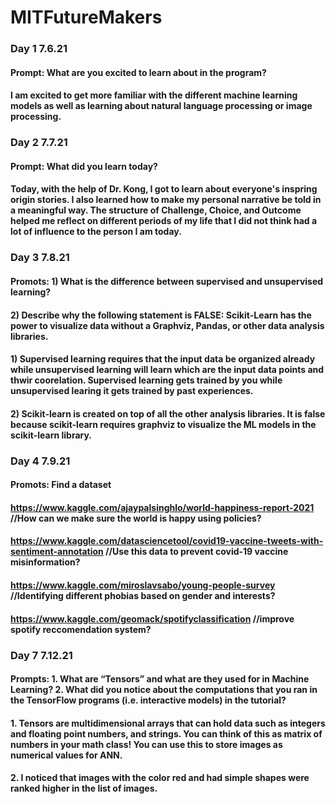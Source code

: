 # MITFutureMakers
### Day 1 7.6.21
#### Prompt: What are you excited to learn about in the program?
#### I am excited to get more familiar with the different machine learning models as well as learning about natural language processing or image processing. 

### Day 2 7.7.21
#### Prompt: What did you learn today?
#### Today, with the help of Dr. Kong, I got to learn about everyone's inspring origin stories. I also learned how to make my personal narrative be told in a meaningful way. The structure of Challenge, Choice, and Outcome helped me reflect on different periods of my life that I did not think had a lot of influence to the person I am today. 


### Day 3 7.8.21
#### Promots: 1) What is the difference between supervised and unsupervised learning?
#### 2) Describe why the following statement is FALSE: Scikit-Learn has the power to visualize data without a Graphviz, Pandas, or other data analysis libraries.

#### 1) Supervised learning requires that the input data be organized already while unsupervised learning will learn which are the input data points and thwir coorelation. Supervised learning gets trained by you while unsupervised learing it gets trained by past experiences. 
#### 2) Scikit-learn is created on top of all the other analysis libraries. It is false because scikit-learn requires graphviz to visualize the ML models in the scikit-learn library. 

### Day 4 7.9.21
#### Promots: Find a dataset
#### https://www.kaggle.com/ajaypalsinghlo/world-happiness-report-2021 //How can we make sure the world is happy using policies?
#### https://www.kaggle.com/datasciencetool/covid19-vaccine-tweets-with-sentiment-annotation //Use this data to prevent covid-19 vaccine misinformation?
#### https://www.kaggle.com/miroslavsabo/young-people-survey //Identifying different phobias based on gender and interests? 
#### https://www.kaggle.com/geomack/spotifyclassification //improve spotify reccomendation system?

### Day 7 7.12.21
#### Prompts: 1. What are “Tensors” and what are they used for in Machine Learning? 2. What did you notice about the computations that you ran in the TensorFlow programs (i.e. interactive models) in the tutorial?
#### 1. Tensors are multidimensional arrays that can hold data such as integers and floating point numbers, and strings. You can think of this as matrix of numbers in your math class! You can use this to store images as numerical values for ANN. 
#### 2. I noticed that images with the color red and had simple shapes were ranked higher in the list of images. 


